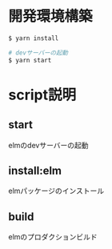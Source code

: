 # 開発環境構築

```bash
$ yarn install

# devサーバーの起動
$ yarn start
```

# script説明

## start

elmのdevサーバーの起動

## install:elm

elmパッケージのインストール

## build

elmのプロダクションビルド